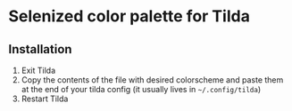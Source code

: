 Selenized color palette for Tilda
=================================

Installation
------------

1) Exit Tilda
2) Copy the contents of the file with desired colorscheme and paste them at the
   end of your tilda config (it usually lives in `~/.config/tilda`)
3) Restart Tilda

